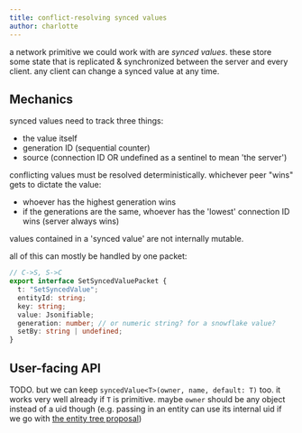 ```yaml
---
title: conflict-resolving synced values
author: charlotte
---
```


a network primitive we could work with are _synced values_. these store some state that is replicated & synchronized between the server and every client. any client can change a synced value at any time.

## Mechanics

synced values need to track three things:

- the value itself
- generation ID (sequential counter)
- source (connection ID OR undefined as a sentinel to mean 'the server')

conflicting values must be resolved deterministically. whichever peer "wins" gets to dictate the value:

- whoever has the highest generation wins
- if the generations are the same, whoever has the 'lowest' connection ID wins (server always wins)

values contained in a 'synced value' are not internally mutable.

all of this can mostly be handled by one packet:

```typescript
// C->S, S->C
export interface SetSyncedValuePacket {
  t: "SetSyncedValue";
  entityId: string;
  key: string;
  value: Jsonifiable;
  generation: number; // or numeric string? for a snowflake value?
  setBy: string | undefined;
}
```

## User-facing API

TODO. but we can keep `syncedValue<T>(owner, name, default: T)` too. it works very well already if `T` is primitive. maybe `owner` should be any object instead of a uid though (e.g. passing in an entity can use its internal uid if we go with [the entity tree proposal](./entity-tree.md))
